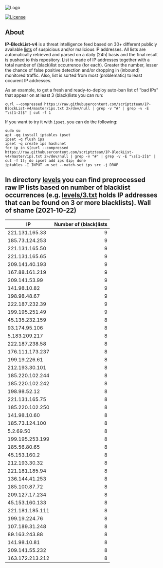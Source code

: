 ![Logo](https://i.imgur.com/PyKLAe7.png)

[![License](https://img.shields.io/badge/license-The_Unlicense-red.svg)](https://unlicense.org/)

About
----

**IP-BlockList-v4** is a threat intelligence feed based on 30+ different publicly available [lists](https://github.com/stamparm/maltrail) of suspicious and/or malicious IP addresses. All lists are automatically retrieved and parsed on a daily (24h) basis and the final result is pushed to this repository. List is made of IP addresses together with a total number of (black)list occurrence (for each). Greater the number, lesser the chance of false positive detection and/or dropping in (inbound) monitored traffic. Also, list is sorted from most (problematic) to least occurent IP addresses.

As an example, to get a fresh and ready-to-deploy auto-ban list of "bad IPs" that appear on at least 3 (black)lists you can run:

```
curl --compressed https://raw.githubusercontent.com/scriptzteam/IP-BlockList-v4/master/ips.txt 2>/dev/null | grep -v "#" | grep -v -E "\s[1-2]$" | cut -f 1
```

If you want to try it with `ipset`, you can do the following:

```
sudo su
apt -qq install iptables ipset
ipset -q flush ips
ipset -q create ips hash:net
for ip in $(curl --compressed https://raw.githubusercontent.com/scriptzteam/IP-BlockList-v4/master/ips.txt 2>/dev/null | grep -v "#" | grep -v -E "\s[1-2]$" | cut -f 1); do ipset add ips $ip; done
iptables -I INPUT -m set --match-set ips src -j DROP
```

In directory [levels](levels) you can find preprocessed raw IP lists based on number of blacklist occurrences (e.g. [levels/3.txt](levels/3.txt) holds IP addresses that can be found on 3 or more blacklists).
Wall of shame (2021-10-22)
----

|IP|Number of (black)lists|
|---|--:|
221.131.165.33|9
185.73.124.253|9
221.131.165.50|9
221.131.165.65|9
209.141.40.193|9
167.88.161.219|9
209.141.53.99|9
141.98.10.82|9
198.98.48.67|9
222.187.232.39|9
199.195.251.49|9
45.135.232.159|8
93.174.95.106|8
5.183.209.217|8
222.187.238.58|8
176.111.173.237|8
199.19.226.61|8
212.193.30.101|8
185.220.102.244|8
185.220.102.242|8
198.98.52.12|8
221.131.165.75|8
185.220.102.250|8
141.98.10.60|8
185.73.124.100|8
5.2.69.50|8
199.195.253.199|8
185.56.80.65|8
45.153.160.2|8
212.193.30.32|8
221.181.185.94|8
136.144.41.253|8
185.100.87.72|8
209.127.17.234|8
45.153.160.133|8
221.181.185.111|8
199.19.224.76|8
107.189.31.248|8
89.163.243.88|8
141.98.10.81|8
209.141.55.232|8
163.172.213.212|8
